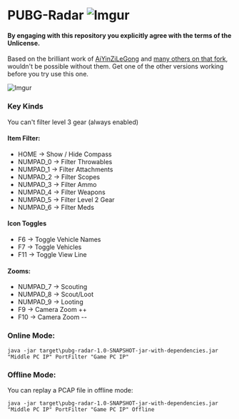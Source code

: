 # PUBG-Radar ![Imgur](https://i.imgur.com/n3JtN5d.png)

#### By engaging with this repository you explicitly agree with the terms of the Unlicense.

Based on the brilliant work of [AiYinZiLeGong](https://github.com/AiYinZiLeGong/PUBG-Radar) and [many others on that fork](https://github.com/AiYinZiLeGong/PUBG-Radar/network), wouldn't be possible without them. Get one of the other versions working before you try use this one.

![Imgur](https://i.imgur.com/2bCpNog.gif)

### Key Kinds
You can't filter level 3 gear (always enabled)

#### Item Filter:

* HOME -> Show / Hide Compass
* NUMPAD_0 -> Filter Throwables
* NUMPAD_1 -> Filter Attachments
* NUMPAD_2 -> Filter Scopes 
* NUMPAD_3 -> Filter Ammo 
* NUMPAD_4 -> Filter Weapons
* NUMPAD_5 -> Filter Level 2 Gear          
* NUMPAD_6 -> Filter Meds
           
#### Icon Toggles


* F6 -> Toggle Vehicle Names 
* F7 -> Toggle Vehicles 
* F11 -> Toggle View Line

#### Zooms:
* NUMPAD_7 -> Scouting
* NUMPAD_8 -> Scout/Loot
* NUMPAD_9 -> Looting
* F9 ->  Camera Zoom ++
* F10 -> Camera Zoom --


### Online Mode:
`java -jar target\pubg-radar-1.0-SNAPSHOT-jar-with-dependencies.jar "Middle PC IP" PortFilter "Game PC IP"`

### Offline Mode:
You can replay a PCAP file in offline mode:

`java -jar target\pubg-radar-1.0-SNAPSHOT-jar-with-dependencies.jar "Middle PC IP" PortFilter "Game PC IP" Offline`
